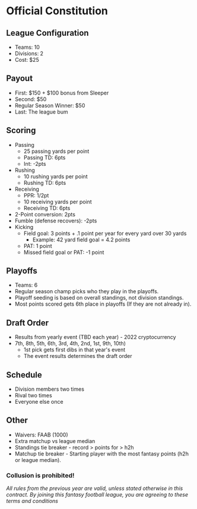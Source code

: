 # Official Constitution

## League Configuration
* Teams: 10	
* Divisions: 2 
* Cost: $25	

## Payout
* First: $150 + $100 bonus from Sleeper
* Second: $50 
* Regular Season Winner: $50	
* Last: The league bum

## Scoring
* Passing
  * 25 passing yards per point
  * Passing TD: 6pts
  * Int: -2pts
* Rushing
  * 10 rushing yards per point
  * Rushing TD: 6pts
* Receiving 
  * PPR: 1/2pt
  * 10 receiving yards per point
  * Receiving TD: 6pts
* 2-Point conversion: 2pts
* Fumble (defense recovers): -2pts
* Kicking
  * Field goal: 3 points + .1 point per year for every yard over 30 yards
    * Example: 42 yard field goal = 4.2 points 
  * PAT: 1 point
  * Missed field goal or PAT: -1 point

## Playoffs
* Teams: 6		
* Regular season champ picks who they play in the playoffs. 
* Playoff seeding is based on overall standings, not division standings.
* Most points scored gets 6th place in playoffs (If they are not already in). 

## Draft Order
* Results from yearly event (TBD each year) - 2022 cryptocurrency
* 7th, 8th, 5th, 6th, 3rd, 4th, 2nd, 1st, 9th, 10th) 
  * 1st pick gets first dibs in that year's event
  * The event results determines the draft order

## Schedule
* Division members two times
* Rival two times
* Everyone else once

## Other
* Waivers: FAAB (1000)
* Extra matchup vs league median
* Standings tie breaker - record > points for > h2h 
* Matchup tie breaker - Starting player with the most fantasy points (h2h or league median).

### Collusion is prohibited! 


*All rules from the previous year are valid, unless stated otherwise in this contract. By joining this fantasy football league, you are agreeing to these terms and conditions*
